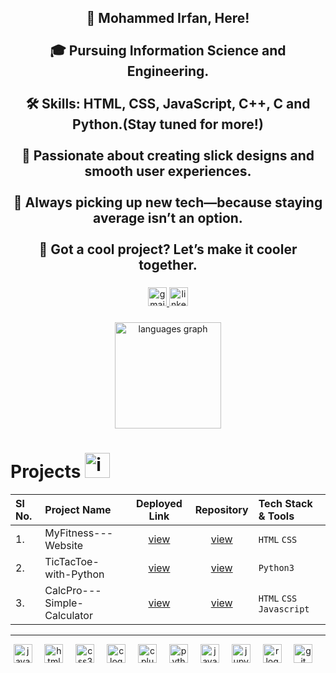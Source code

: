 <h2 align="center">👋 Mohammed Irfan, Here!<br><br>🎓 Pursuing Information Science and Engineering.<br><br>🛠️ Skills: HTML, CSS, JavaScript, C++, C and Python.(Stay tuned for more!)<br><br>🌟 Passionate about creating slick designs and smooth user experiences.<br><br>📖 Always picking up new tech—because staying average isn’t an option.<br><br>🤝 Got a cool project? Let’s make it cooler together.</h2>

###

<div align="center">
  <a href="mailto:xl.irfan124@gmail.com" target="_blank">
    <img src="https://img.shields.io/static/v1?message=Gmail&logo=gmail&label=&color=D14836&logoColor=white&labelColor=&style=for-the-badge" height="30" alt="gmail logo"  />
  </a>
  <a href="https://www.linkedin.com/in/mohammed-irfan-456179330/" target="_blank">
    <img src="https://img.shields.io/static/v1?message=LinkedIn&logo=linkedin&label=&color=0077B5&logoColor=white&labelColor=&style=for-the-badge" height="30" alt="linkedin logo"  />
  </a>
  
</div>

###

<div align="center">
  <img src="https://github-readme-stats.vercel.app/api/top-langs?username=Irfan-Mazhar&locale=en&hide_title=false&layout=compact&card_width=320&langs_count=6&theme=dracula&hide_border=false" height="170" alt="languages graph"  />
</div>

###

# Projects <img src="https://user-images.githubusercontent.com/74038190/221857969-f37e1717-1470-4fe4-abb5-88b334cf64ea.png" alt="icon of todo list" width="40" />

Sl No.| Project Name | Deployed Link | Repository | Tech Stack & Tools |
:-----|:-------------|:-------------:|:----------:|:-------------------|
1.| MyFitness---Website | [view](https://irfan-mazhar.github.io/MyFitness---Website/) | [view](https://github.com/Irfan-Mazhar/MyFitness---Website)  | `HTML`  `CSS` |
2.| TicTacToe-with-Python | [view]() | [view](https://github.com/Irfan-Mazhar/TicTacToe-with-Python)  | `Python3` |
3.| CalcPro---Simple-Calculator | [view](https://irfan-mazhar.github.io/CalcPro---Simple-Calculator/) | [view](https://github.com/Irfan-Mazhar/CalcPro---Simple-Calculator)  | `HTML` `CSS` `Javascript` |




---

<div align="center">
  <img src="https://cdn.jsdelivr.net/gh/devicons/devicon/icons/javascript/javascript-plain.svg" height="30" alt="javascript logo"  />
  <img width="12" />
  <img src="https://cdn.jsdelivr.net/gh/devicons/devicon/icons/html5/html5-plain.svg" height="30" alt="html5 logo"  />
  <img width="12" />
  <img src="https://cdn.jsdelivr.net/gh/devicons/devicon/icons/css3/css3-plain.svg" height="30" alt="css3 logo"  />
  <img width="12" />
  <img src="https://cdn.simpleicons.org/c/A8B9CC" height="30" alt="c logo"  />
  <img width="12" />
  <img src="https://cdn.jsdelivr.net/gh/devicons/devicon/icons/cplusplus/cplusplus-original.svg" height="30" alt="cplusplus logo"  />
  <img width="12" />
  <img src="https://cdn.jsdelivr.net/gh/devicons/devicon/icons/python/python-plain.svg" height="30" alt="python logo"  />
  <img width="12" />
  <img src="https://cdn.jsdelivr.net/gh/devicons/devicon/icons/java/java-original.svg" height="30" alt="java logo"  />
  <img width="12" />
  <img src="https://cdn.jsdelivr.net/gh/devicons/devicon/icons/jupyter/jupyter-original.svg" height="30" alt="jupyter logo"  />
  <img width="12" />
  <img src="https://cdn.jsdelivr.net/gh/devicons/devicon/icons/r/r-original.svg" height="30" alt="r logo"  />
  <img width="12" />
  <img src="https://cdn.jsdelivr.net/gh/devicons/devicon/icons/git/git-original.svg" height="30" alt="git logo"  />
  <img width="12" />

</div>

###
